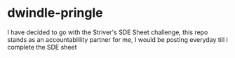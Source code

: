 # dwindle-pringle

I have decided to go with the Striver's SDE Sheet challenge, this repo stands as an accountablility partner for me, I would be posting everyday till i complete the SDE sheet

